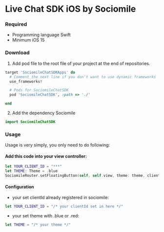 # Live Chat SDK iOS by Sociomile

### Required

* Programming language Swift
* Minimum iOS 15

### Download

1. Add pod file to the root file of your project at the end of repositories.
```ruby
target 'SociomileChatSDKApps' do
  # Comment the next line if you don't want to use dynamic frameworks
  use_frameworks!

  # Pods for SociomileChatSDK
  pod 'SociomileChatSDK', :path => './'

end
```

2. Add the dependency Sociomile
```swift
import SociomileChatSDK
``` 

### Usage
Usage is very simply, you only need to do following:

#### Add this code into your view controller:

```swift
let YOUR_CLIENT_ID = "***"
let THEME: Theme = .blue
SociomileRouter.setFloatingButton(self, self.view, theme: theme, clientId: YOUR_CLIENT_ID)
```

#### Configuration

* your set clientId already registered in sociomile:
```swift
let YOUR_CLIENT_ID = "/* your clientId set in here */"
```
* your set theme with .blue or .red:
```swift
let THEME = "/* your theme */"
```
